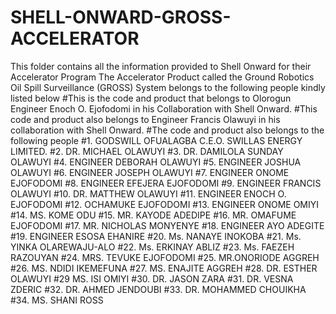 # SHELL-ONWARD-GROSS-ACCELERATOR
This folder contains all the information provided to Shell Onward for their Accelerator Program
The Accelerator Product called the Ground Robotics Oil Spill Surveillance (GROSS) System
belongs to the following people kindly listed below
#This is the code and product that belongs to Olorogun Engineer Enoch O. Ejofodomi in his Collaboration with Shell Onward.
#This code and product also belongs to Engineer Francis Olawuyi in his collaboration with Shell Onward.
#The code and product also belongs to the following people
#1. GODSWILL OFUALAGBA C.E.O. SWILLAS ENERGY LIMITED.
#2. DR. MICHAEL OLAWUYI
#3. DR. DAMILOLA SUNDAY OLAWUYI
#4. ENGINEER DEBORAH OLAWUYI
#5. ENGINEER JOSHUA OLAWUYI
#6. ENGINEER JOSEPH OLAWUYI
#7. ENGINEER ONOME EJOFODOMI
#8. ENGINEER EFEJERA EJOFODOMI
#9. ENGINEER FRANCIS OLAWUYI
#10. DR. MATTHEW OLAWUYI
#11. ENGINEER ENOCH O. EJOFODOMI
#12. OCHAMUKE EJOFODOMI
#13. ENGINEER ONOME OMIYI
#14. MS. KOME ODU
#15. MR. KAYODE ADEDIPE
#16. MR. OMAFUME EJOFODOMI
#17. MR. NICHOLAS MONYENYE
#18. ENGINEER AYO ADEGITE
#19. ENGINEER ESOSA EHANIRE
#20. Ms. NANAYE INOKOBA
#21. Ms. YINKA OLAREWAJU-ALO
#22. Ms. ERKINAY ABLIZ
#23. Ms. FAEZEH RAZOUYAN
#24. MRS. TEVUKE EJOFODOMI
#25. MR.ONORIODE AGGREH
#26. MS. NDIDI IKEMEFUNA
#27. MS. ENAJITE AGGREH
#28. DR. ESTHER OLAWUYI
#29  MS. ISI OMIYI
#30. DR. JASON ZARA
#31. DR. VESNA ZDERIC
#32. DR. AHMED JENDOUBI
#33. DR. MOHAMMED CHOUIKHA
#34. MS. SHANI ROSS
